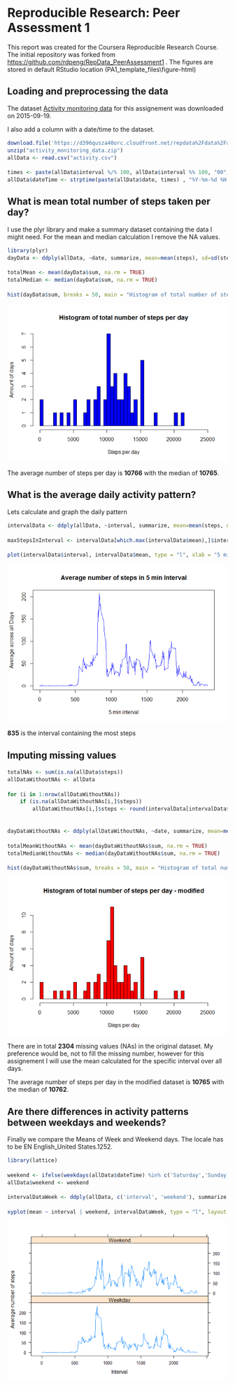 # Reproducible Research: Peer Assessment 1
This report was created for the Coursera Reproducible Research Course.
The initial repository was forked from https://github.com/rdpeng/RepData_PeerAssessment1 .
The figures are stored in default RStudio location  (PA1_template_files\figure-html)

## Loading and preprocessing the data
The dataset [Activity monitoring data](https://d396qusza40orc.cloudfront.net/repdata%2Fdata%2Factivity.zip) for this assignement was downloaded on 2015-09-19.

I also add a column with a date/time to the dataset.


```r
download.file('https://d396qusza40orc.cloudfront.net/repdata%2Fdata%2Factivity.zip', "activity_monitoring_data.zip")
unzip("activity_monitoring_data.zip")
allData <- read.csv("activity.csv")

times <- paste(allData$interval %/% 100, allData$interval %% 100, "00", sep = ":")
allData$dateTime <- strptime(paste(allData$date, times) , "%Y-%m-%d %H:%M:%S")
```

## What is mean total number of steps taken per day?
I use the plyr library and make a summary dataset containing the data I might need. For the mean and median calculation I remove the NA values.


```r
library(plyr)
dayData <- ddply(allData, ~date, summarize, mean=mean(steps), sd=sd(steps), median=median(steps, na.rm = TRUE), sum=sum(steps))

totalMean <- mean(dayData$sum, na.rm = TRUE)
totalMedian <- median(dayData$sum, na.rm = TRUE)

hist(dayData$sum, breaks = 50, main = "Histogram of total number of steps per day", xlab = "Steps per day", ylab = "Amount of days", col = "blue", xlim = c(0,25000))
```

![](PA1_template_files/figure-html/unnamed-chunk-2-1.png) 

The average number of steps per day is **10766** with the median of **10765**.

## What is the average daily activity pattern?
Lets calculate and graph the daily pattern


```r
intervalData <- ddply(allData, ~interval, summarize, mean=mean(steps, na.rm = TRUE), sd=sd(steps, na.rm = TRUE), median=median(steps, na.rm = TRUE), sum=sum(steps, na.rm = TRUE))

maxStepsInInterval <- intervalData[which.max(intervalData$mean),]$interval

plot(intervalData$interval, intervalData$mean, type = "l", xlab = "5 min interval", ylab = "Average across all Days", main = "Average number of steps in 5 min Interval", col = "blue")
```

![](PA1_template_files/figure-html/unnamed-chunk-3-1.png) 

**835** is the interval containing the most steps


## Imputing missing values



```r
totalNAs <- sum(is.na(allData$steps))
allDataWithoutNAs <- allData

for (i in 1:nrow(allDataWithoutNAs))
    if (is.na(allDataWithoutNAs[i,]$steps)) 
        allDataWithoutNAs[i,]$steps <- round(intervalData[intervalData$interval == allDataWithoutNAs[i,]$interval, ]$mean)


dayDataWithoutNAs <- ddply(allDataWithoutNAs, ~date, summarize, mean=mean(steps), sd=sd(steps), median=median(steps, na.rm = TRUE), sum=sum(steps))

totalMeanWithoutNAs <- mean(dayDataWithoutNAs$sum, na.rm = TRUE)
totalMedianWithoutNAs <- median(dayDataWithoutNAs$sum, na.rm = TRUE)

hist(dayDataWithoutNAs$sum, breaks = 50, main = "Histogram of total number of steps per day - modified", xlab = "Steps per day", ylab = "Amount of days", col = "red", xlim = c(0,25000))
```

![](PA1_template_files/figure-html/unnamed-chunk-4-1.png) 

There are in total **2304** missing values (NAs) in the original dataset.
My preference would be, not to fill the missing number, however for this assignement I will use the mean calculated for the specific interval over all days.

The average number of steps per day in the modified dataset is **10765** with the median of **10762**.


## Are there differences in activity patterns between weekdays and weekends?

Finally we compare the Means of Week and Weekend days. The locale has to be EN English_United States.1252.


```r
library(lattice)

weekend <- ifelse(weekdays(allData$dateTime) %in% c('Saturday','Sunday'), 'Weekend', 'Weekday')
allData$weekend <- weekend

intervalDataWeek <- ddply(allData, c('interval', 'weekend'), summarize, mean=mean(steps, na.rm = TRUE))

xyplot(mean ~ interval | weekend, intervalDataWeek, type = "l", layout = c(1, 2), xlab = "Interval", ylab = "Average number of steps")
```

![](PA1_template_files/figure-html/unnamed-chunk-5-1.png) 

